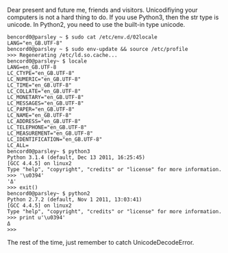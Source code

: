 Dear present and future me, friends and visitors. Unicodifiying your computers
is not a hard thing to do. If you use Python3, then the str type is unicode.
In Python2, you need to use the built-in type unicode.  

    bencord0@parsley ~ $ sudo cat /etc/env.d/02locale   
    LANG="en_GB.UTF-8"  
    bencord0@parsley ~ $ sudo env-update && source /etc/profile  
    >>> Regenerating /etc/ld.so.cache...  
    bencord0@parsley~ $ locale  
    LANG=en_GB.UTF-8  
    LC_CTYPE="en_GB.UTF-8"  
    LC_NUMERIC="en_GB.UTF-8"  
    LC_TIME="en_GB.UTF-8"  
    LC_COLLATE="en_GB.UTF-8"  
    LC_MONETARY="en_GB.UTF-8"  
    LC_MESSAGES="en_GB.UTF-8"  
    LC_PAPER="en_GB.UTF-8"  
    LC_NAME="en_GB.UTF-8"  
    LC_ADDRESS="en_GB.UTF-8"  
    LC_TELEPHONE="en_GB.UTF-8"  
    LC_MEASUREMENT="en_GB.UTF-8"  
    LC_IDENTIFICATION="en_GB.UTF-8"  
    LC_ALL=  
    bencord0@parsley~ $ python3  
    Python 3.1.4 (default, Dec 13 2011, 16:25:45)   
    [GCC 4.4.5] on linux2  
    Type "help", "copyright", "credits" or "license" for more information.  
    >>> '\u0394'  
    'Δ'  
    >>> exit()   
    bencord0@parsley~ $ python2   
    Python 2.7.2 (default, Nov 1 2011, 13:03:41)   
    [GCC 4.4.5] on linux2  
    Type "help", "copyright", "credits" or "license" for more information.  
    >>> print u'\u0394'  
    Δ  
    >>>

The rest of the time, just remember to catch UnicodeDecodeError.
